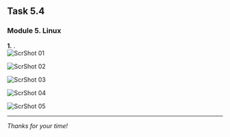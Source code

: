 ## Task 5.4
### Module 5. Linux

**1.** .  
![ScrShot 01](https://github.com/nigth/DevOps_online_Kyiv_2020Q3Q4/blob/master/m5/task5.4/scr/01.png "ScrShot 01")  



![ScrShot 02](https://github.com/nigth/DevOps_online_Kyiv_2020Q3Q4/blob/master/m5/task5.4/scr/02.png "ScrShot 02")  

![ScrShot 03](https://github.com/nigth/DevOps_online_Kyiv_2020Q3Q4/blob/master/m5/task5.4/scr/03.png "ScrShot 03")  

![ScrShot 04](https://github.com/nigth/DevOps_online_Kyiv_2020Q3Q4/blob/master/m5/task5.4/scr/04.png "ScrShot 04")  

![ScrShot 05](https://github.com/nigth/DevOps_online_Kyiv_2020Q3Q4/blob/master/m5/task5.4/scr/05.png "ScrShot 05")  

___
 
_Thanks for your time!_  
 

